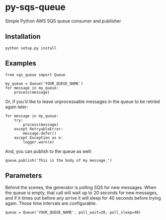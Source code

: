 # py-sqs-queue

Simple Python AWS SQS queue consumer and publisher

## Installation

`python setup.py install`

## Examples

    from sqs_queue import Queue

    my_queue = Queue('YOUR_QUEUE_NAME')
    for message in my_queue:
        process(message)

Or, if you'd like to leave unprocessable messages in the queue to be retried again later:

    for message in my_queue:
        try:
            process(message)
        except RetryableError:
            message.defer()
        except Exception as e:
            logger.warn(e)

And, you can publish to the queue as well:

    queue.publish('This is the body of my message.')

## Parameters

Behind the scenes, the generator is polling SQS for new messages. When the queue is empty, that
call will wait up to 20 seconds for new messages, and if it times out before any arrive it will
sleep for 40 seconds before trying again. Those time intervals are configurable:

    queue = Queue('YOUR_QUEUE_NAME', poll_wait=20, poll_sleep=40)
